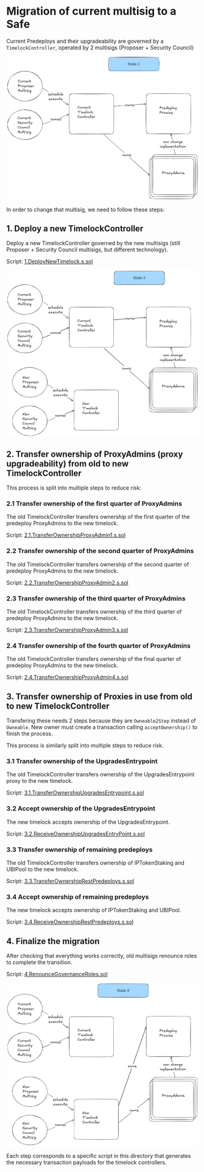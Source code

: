 # Migration of current multisig to a Safe


Current Predeploys and their upgradeability are governed by a `TimelockController`, operated by 2 multisigs (Proposer + Security Council)

![Migration diagram 1](./images/1.migration.png)

In order to change that multisig, we need to follow these steps:

## 1. Deploy a new TimelockController
Deploy a new TimelockController governed by the new multisigs (still Proposer + Security Council multisigs, but different technology).

Script: [1.DeployNewTimelock.s.sol](./1.DeployNewTimelock.s.sol)

![Migration diagram 2](./images/2.migration.png)

## 2. Transfer ownership of ProxyAdmins (proxy upgradeability) from old to new TimelockController
This process is split into multiple steps to reduce risk:

### 2.1 Transfer ownership of the first quarter of ProxyAdmins
The old TimelockController transfers ownership of the first quarter of the predeploy ProxyAdmins to the new timelock.

Script: [2.1.TransferOwnershipProxyAdmin1.s.sol](./2.1.TransferOwnershipProxyAdmin1.s.sol)

### 2.2 Transfer ownership of the second quarter of ProxyAdmins
The old TimelockController transfers ownership of the second quarter of predeploy ProxyAdmins to the new timelock.

Script: [2.2.TransferOwnershipProxyAdmin2.s.sol](./2.2.TransferOwnershipProxyAdmin2.s.sol)

### 2.3 Transfer ownership of the third quarter of ProxyAdmins
The old TimelockController transfers ownership of the third quarter of predeploy ProxyAdmins to the new timelock.

Script: [2.3.TransferOwnershipProxyAdmin3.s.sol](./2.3.TransferOwnershipProxyAdmin3.s.sol)

### 2.4 Transfer ownership of the fourth quarter of ProxyAdmins
The old TimelockController transfers ownership of the final quarter of predeploy ProxyAdmins to the new timelock.

Script: [2.4.TransferOwnershipProxyAdmin4.s.sol](./2.4.TransferOwnershipProxyAdmin4.s.sol)

## 3. Transfer ownership of Proxies in use from old to new TimelockController

Transfering these needs 2 steps because they are `Owneable2Step` instead of `Owneable`. New owner must create a transaction calling `acceptOwnership()` to finish the process.

This process is similarly split into multiple steps to reduce risk.

### 3.1 Transfer ownership of the UpgradesEntrypoint
The old TimelockController transfers ownership of the UpgradesEntrypoint proxy to the new timelock.

Script: [3.1.TransferOwnershipUpgradesEntrypoint.s.sol](./3.1.TransferOwnershipUpgradesEntrypoint.s.sol)

### 3.2 Accept ownership of the UpgradesEntrypoint
The new timelock accepts ownership of the UpgradesEntrypoint.

Script: [3.2.ReceiveOwnershipUpgradesEntryPoint.s.sol](./3.2.ReceiveOwnershipUpgradesEntryPoint.s.sol)

### 3.3 Transfer ownership of remaining predeploys
The old TimelockController transfers ownership of IPTokenStaking and UBIPool to the new timelock.

Script: [3.3.TransferOwnershipRestPredeploys.s.sol](./3.3.TransferOwnershipRestPredeploys.s.sol)

### 3.4 Accept ownership of remaining predeploys
The new timelock accepts ownership of IPTokenStaking and UBIPool.

Script: [3.4.ReceiveOwnershipRestPredeploys.s.sol](./3.4.ReceiveOwnershipRestPredeploys.s.sol)

## 4. Finalize the migration
After checking that everything works correctly, old multisigs renounce roles to complete the transition.

Script: [4.RenounceGovernanceRoles.sol](./4.RenounceGovernanceRoles.sol)

![Migration diagram 3](./images/3.migration.png)

Each step corresponds to a specific script in this directory that generates the necessary transaction payloads for the timelock controllers.
